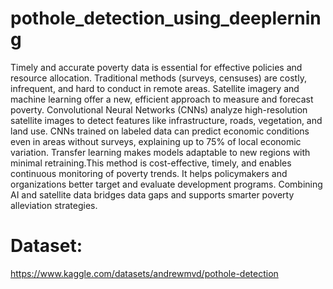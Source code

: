 # pothole_detection_using_deeplerning

Timely and accurate poverty data is essential for effective policies and resource allocation. Traditional methods (surveys, censuses) are costly, infrequent, and hard to conduct in remote areas. Satellite imagery and machine learning offer a new, efficient approach to measure and forecast poverty. Convolutional Neural Networks (CNNs) analyze high-resolution satellite images to detect features like infrastructure, roads, vegetation, and land use. CNNs trained on labeled data can predict economic conditions even in areas without surveys, explaining up to 75% of local economic variation. Transfer learning makes models adaptable to new regions with minimal retraining.This method is cost-effective, timely, and enables continuous monitoring of poverty trends. It helps policymakers and organizations better target and evaluate development programs. Combining AI and satellite data bridges data gaps and supports smarter poverty alleviation strategies.

# Dataset:
https://www.kaggle.com/datasets/andrewmvd/pothole-detection

